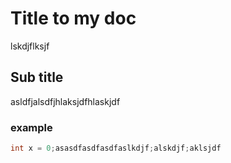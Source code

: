 
# Title to my doc
lskdjflksjf

## Sub title

asldfjalsdfjhlaksjdfhlaskjdf
### example

```cpp asfasdf
int x = 0;asasdfasdfasdfaslkdjf;alskdjf;aklsjdf
```
